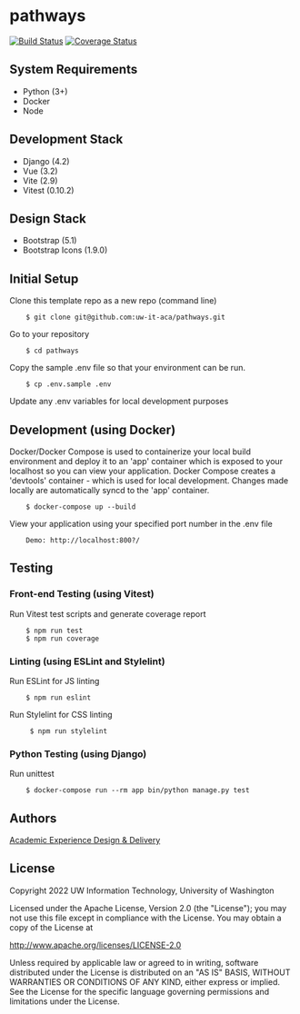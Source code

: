 # pathways

[![Build Status](https://github.com/uw-it-aca/pathways/workflows/Build%2C%20Test%20and%20Deploy/badge.svg?branch=main)](https://github.com/uw-it-aca/pathways/actions)
[![Coverage Status](https://coveralls.io/repos/github/uw-it-aca/pathways/badge.svg?branch=main)](https://coveralls.io/github/uw-it-aca/pathways?branch=main)

## System Requirements

- Python (3+)
- Docker
- Node

## Development Stack

- Django (4.2)
- Vue (3.2)
- Vite (2.9)
- Vitest (0.10.2)

## Design Stack

- Bootstrap (5.1)
- Bootstrap Icons (1.9.0)

## Initial Setup

Clone this template repo as a new repo (command line)

        $ git clone git@github.com:uw-it-aca/pathways.git

Go to your repository

        $ cd pathways

Copy the sample .env file so that your environment can be run.

        $ cp .env.sample .env

Update any .env variables for local development purposes

## Development (using Docker)

Docker/Docker Compose is used to containerize your local build environment and deploy it to an 'app' container which is exposed to your localhost so you can view your application. Docker Compose creates a 'devtools' container - which is used for local development. Changes made locally are automatically syncd to the 'app' container.

        $ docker-compose up --build

View your application using your specified port number in the .env file

        Demo: http://localhost:800?/

## Testing

### Front-end Testing (using Vitest)

Run Vitest test scripts and generate coverage report

        $ npm run test
        $ npm run coverage

### Linting (using ESLint and Stylelint)

Run ESLint for JS linting

        $ npm run eslint

Run Stylelint for CSS linting

         $ npm run stylelint

### Python Testing (using Django)

Run unittest

        $ docker-compose run --rm app bin/python manage.py test

## Authors

[Academic Experience Design & Delivery](https://github.com/uw-it-aca)

## License

Copyright 2022 UW Information Technology, University of Washington

Licensed under the Apache License, Version 2.0 (the "License"); you may not use this file except in compliance with the License. You may obtain a copy of the License at

<http://www.apache.org/licenses/LICENSE-2.0>

Unless required by applicable law or agreed to in writing, software distributed under the License is distributed on an "AS IS" BASIS, WITHOUT WARRANTIES OR CONDITIONS OF ANY KIND, either express or implied. See the License for the specific language governing permissions and limitations under the License.
